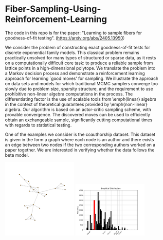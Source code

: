 # Fiber-Sampling-Using-Reinforcement-Learning

The code in this repo is for the paper: "Learning to sample fibers for goodness-of-fit testing". (https://arxiv.org/abs/2405.13950)

We consider the problem of constructing exact goodness-of-fit tests for discrete exponential family models. This classical problem remains practically unsolved for many types of structured or sparse data, as it rests on a computationally difficult core task: to produce a reliable sample from lattice points in a high-dimensional polytope. We translate the problem into a Markov decision process and demonstrate a reinforcement learning approach for learning `good moves' for sampling. We illustrate the approach on data sets and models for which traditional MCMC samplers converge too slowly due to problem size, sparsity structure, and the requirement to use prohibitive non-linear algebra computations in the process. The differentiating factor is the use of scalable tools from \emph{linear} algebra in the context of theoretical guarantees provided by \emph{non-linear} algebra. Our algorithm is based on an actor-critic sampling scheme, with provable convergence.
The discovered moves can be used to efficiently obtain an exchangeable sample, significantly cutting computational times with regards to statistical testing.


One of the examples we consider is the coauthorship dataset. This dataset is given in the form a graph where each node is an author and there exists an edge between two nodes if the two corresponding authors worked on a paper together. We are interested in verifying whether the data follows the beta model.


<p float="left">
  <img src="images/Rplot-Coauthor-NextComponent.png" width="45%" />
  <img src="images/ChiSquare_Node_23.png" width="45%" />
</p>
